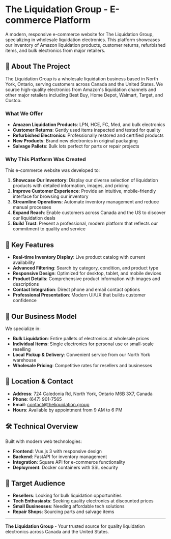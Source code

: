 # The Liquidation Group - E-commerce Platform

A modern, responsive e-commerce website for The Liquidation Group, specializing in wholesale liquidation electronics. This platform showcases our inventory of Amazon liquidation products, customer returns, refurbished items, and bulk electronics from major retailers.

## 🎯 About The Project

The Liquidation Group is a wholesale liquidation business based in North York, Ontario, serving customers across Canada and the United States. We source high-quality electronics from Amazon's liquidation channels and other major retailers including Best Buy, Home Depot, Walmart, Target, and Costco.

### What We Offer

- **Amazon Liquidation Products**: LPN, HCE, FC, Med, and bulk electronics
- **Customer Returns**: Gently used items inspected and tested for quality
- **Refurbished Electronics**: Professionally restored and certified products
- **New Products**: Brand new electronics in original packaging
- **Salvage Pallets**: Bulk lots perfect for parts or repair projects

### Why This Platform Was Created

This e-commerce website was developed to:

1. **Showcase Our Inventory**: Display our diverse selection of liquidation products with detailed information, images, and pricing
2. **Improve Customer Experience**: Provide an intuitive, mobile-friendly interface for browsing our inventory
3. **Streamline Operations**: Automate inventory management and reduce manual processes
4. **Expand Reach**: Enable customers across Canada and the US to discover our liquidation deals
5. **Build Trust**: Present a professional, modern platform that reflects our commitment to quality and service

## 🚀 Key Features

- **Real-time Inventory Display**: Live product catalog with current availability
- **Advanced Filtering**: Search by category, condition, and product type
- **Responsive Design**: Optimized for desktop, tablet, and mobile devices
- **Product Details**: Comprehensive product information with images and descriptions
- **Contact Integration**: Direct phone and email contact options
- **Professional Presentation**: Modern UI/UX that builds customer confidence

## 🏢 Our Business Model

We specialize in:
- **Bulk Liquidation**: Entire pallets of electronics at wholesale prices
- **Individual Items**: Single electronics for personal use or small-scale reselling
- **Local Pickup & Delivery**: Convenient service from our North York warehouse
- **Wholesale Pricing**: Competitive rates for resellers and businesses

## 📍 Location & Contact

- **Address**: 724 Caledonia Rd, North York, Ontario M6B 3X7, Canada
- **Phone**: (647) 901-7565
- **Email**: contact@theliquidation.group
- **Hours**: Available by appointment from 9 AM to 6 PM

## 🛠️ Technical Overview

Built with modern web technologies:
- **Frontend**: Vue.js 3 with responsive design
- **Backend**: FastAPI for inventory management
- **Integration**: Square API for e-commerce functionality
- **Deployment**: Docker containers with SSL security

## 🎯 Target Audience

- **Resellers**: Looking for bulk liquidation opportunities
- **Tech Enthusiasts**: Seeking quality electronics at discounted prices
- **Small Businesses**: Needing affordable tech solutions
- **Repair Shops**: Sourcing parts and salvage items

---

**The Liquidation Group** - Your trusted source for quality liquidation electronics across Canada and the United States.
